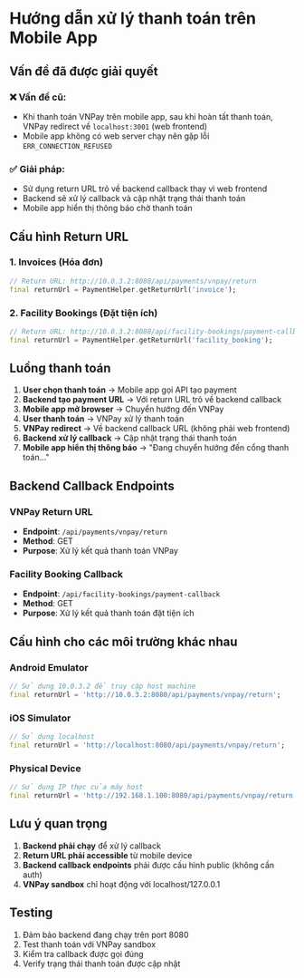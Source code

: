 # Hướng dẫn xử lý thanh toán trên Mobile App

## Vấn đề đã được giải quyết

### ❌ Vấn đề cũ:
- Khi thanh toán VNPay trên mobile app, sau khi hoàn tất thanh toán, VNPay redirect về `localhost:3001` (web frontend)
- Mobile app không có web server chạy nên gặp lỗi `ERR_CONNECTION_REFUSED`

### ✅ Giải pháp:
- Sử dụng return URL trỏ về backend callback thay vì web frontend
- Backend sẽ xử lý callback và cập nhật trạng thái thanh toán
- Mobile app hiển thị thông báo chờ thanh toán

## Cấu hình Return URL

### 1. Invoices (Hóa đơn)
```dart
// Return URL: http://10.0.3.2:8080/api/payments/vnpay/return
final returnUrl = PaymentHelper.getReturnUrl('invoice');
```

### 2. Facility Bookings (Đặt tiện ích)
```dart
// Return URL: http://10.0.3.2:8080/api/facility-bookings/payment-callback
final returnUrl = PaymentHelper.getReturnUrl('facility_booking');
```

## Luồng thanh toán

1. **User chọn thanh toán** → Mobile app gọi API tạo payment
2. **Backend tạo payment URL** → Với return URL trỏ về backend callback
3. **Mobile app mở browser** → Chuyển hướng đến VNPay
4. **User thanh toán** → VNPay xử lý thanh toán
5. **VNPay redirect** → Về backend callback URL (không phải web frontend)
6. **Backend xử lý callback** → Cập nhật trạng thái thanh toán
7. **Mobile app hiển thị thông báo** → "Đang chuyển hướng đến cổng thanh toán..."

## Backend Callback Endpoints

### VNPay Return URL
- **Endpoint**: `/api/payments/vnpay/return`
- **Method**: GET
- **Purpose**: Xử lý kết quả thanh toán VNPay

### Facility Booking Callback
- **Endpoint**: `/api/facility-bookings/payment-callback`
- **Method**: GET
- **Purpose**: Xử lý kết quả thanh toán đặt tiện ích

## Cấu hình cho các môi trường khác nhau

### Android Emulator
```dart
// Sử dụng 10.0.3.2 để truy cập host machine
final returnUrl = 'http://10.0.3.2:8080/api/payments/vnpay/return';
```

### iOS Simulator
```dart
// Sử dụng localhost
final returnUrl = 'http://localhost:8080/api/payments/vnpay/return';
```

### Physical Device
```dart
// Sử dụng IP thực của máy host
final returnUrl = 'http://192.168.1.100:8080/api/payments/vnpay/return';
```

## Lưu ý quan trọng

1. **Backend phải chạy** để xử lý callback
2. **Return URL phải accessible** từ mobile device
3. **Backend callback endpoints** phải được cấu hình public (không cần auth)
4. **VNPay sandbox** chỉ hoạt động với localhost/127.0.0.1

## Testing

1. Đảm bảo backend đang chạy trên port 8080
2. Test thanh toán với VNPay sandbox
3. Kiểm tra callback được gọi đúng
4. Verify trạng thái thanh toán được cập nhật
